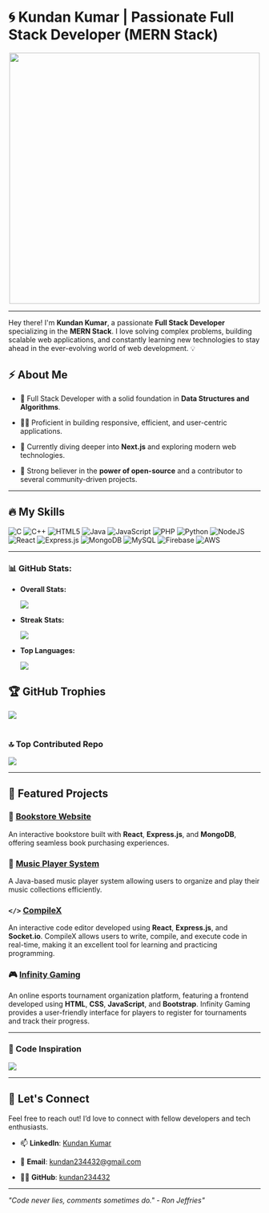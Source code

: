 # 🌀 Kundan Kumar | Passionate Full Stack Developer (MERN Stack)

<p align="center">
  <img src="https://media.giphy.com/media/qgQUggAC3Pfv687qPC/giphy.gif" width="500"/>
</p>

---

Hey there! I'm **Kundan Kumar**, a passionate **Full Stack Developer** specializing in the **MERN Stack**. I love solving complex problems, building scalable web applications, and constantly learning new technologies to stay ahead in the ever-evolving world of web development. 💡

## ⚡ About Me

- 🚀 Full Stack Developer with a solid foundation in **Data Structures and Algorithms**.

- 👨‍💻 Proficient in building responsive, efficient, and user-centric applications.

- 🌱 Currently diving deeper into **Next.js** and exploring modern web technologies.

- 🎯 Strong believer in the **power of open-source** and a contributor to several community-driven projects.

---

## 🔥 My Skills

![C](https://img.shields.io/badge/c-%2300599C.svg?style=flat-square&logo=c&logoColor=white) 
![C++](https://img.shields.io/badge/c++-%2300599C.svg?style=flat-square&logo=c%2B%2B&logoColor=white) 
![HTML5](https://img.shields.io/badge/html5-%23E34F26.svg?style=flat-square&logo=html5&logoColor=white) 
![Java](https://img.shields.io/badge/java-%23ED8B00.svg?style=flat-square&logo=openjdk&logoColor=white) 
![JavaScript](https://img.shields.io/badge/javascript-%23323330.svg?style=flat-square&logo=javascript&logoColor=%23F7DF1E) 
![PHP](https://img.shields.io/badge/php-%23777BB4.svg?style=flat-square&logo=php&logoColor=white) 
![Python](https://img.shields.io/badge/python-3670A0?style=flat-square&logo=python&logoColor=ffdd54) 
![NodeJS](https://img.shields.io/badge/node.js-6DA55F?style=flat-square&logo=node.js&logoColor=white) 
![React](https://img.shields.io/badge/react-%2320232a.svg?style=flat-square&logo=react&logoColor=%2361DAFB) 
![Express.js](https://img.shields.io/badge/express.js-%23404d59.svg?style=flat-square&logo=express&logoColor=%2361DAFB) 
![MongoDB](https://img.shields.io/badge/MongoDB-%234ea94b.svg?style=flat-square&logo=mongodb&logoColor=white) 
![MySQL](https://img.shields.io/badge/mysql-4479A1.svg?style=flat-square&logo=mysql&logoColor=white) 
![Firebase](https://img.shields.io/badge/firebase-a08021.svg?style=flat-square&logo=firebase&logoColor=ffcd34) 
![AWS](https://img.shields.io/badge/AWS-%23FF9900.svg?style=flat-square&logo=amazon-aws&logoColor=white)

---

### 📊 GitHub Stats:

- **Overall Stats:**


  ![](https://github-readme-stats.vercel.app/api?username=kundan234432&theme=aura&hide_border=false&include_all_commits=true&count_private=true)<br/>
  


- **Streak Stats:**

  ![](https://github-readme-streak-stats.herokuapp.com/?user=kundan234432&theme=aura&hide_border=false)<br/>

- **Top Languages:**

  ![](https://github-readme-stats.vercel.app/api/top-langs/?username=kundan234432&theme=aura&hide_border=false&include_all_commits=true&count_private=true&layout=compact)

## 🏆 GitHub Trophies

![](https://github-profile-trophy.vercel.app/?username=kundan234432&theme=radical&row=1&column=4&no-frame=true)<br/><br/>

### 🔝 Top Contributed Repo

![](https://github-contributor-stats.vercel.app/api?username=kundan234432&limit=5&theme=radical&combine_all_yearly_contributions=true)

---

## 💼 Featured Projects

### 🔖 [Bookstore Website](#)
An interactive bookstore built with **React**, **Express.js**, and **MongoDB**, offering seamless book purchasing experiences.

### 🎵 [Music Player System](#)
A Java-based music player system allowing users to organize and play their music collections efficiently.

###   `</>`  [CompileX](#)
An interactive code editor developed using **React**, **Express.js**, and **Socket.io**. CompileX allows users to write, compile, and execute code in real-time, making it an excellent tool for learning and practicing programming.

### 🎮 [Infinity Gaming](#)
An online esports tournament organization platform, featuring a frontend developed using **HTML**, **CSS**, **JavaScript**, and **Bootstrap**. Infinity Gaming provides a user-friendly interface for players to register for tournaments and track their progress.

---

### 🧠 Code Inspiration

![](https://quotes-github-readme.vercel.app/api?type=vetical&theme=tokyonight)

---

## 🌟 Let's Connect

Feel free to reach out! I’d love to connect with fellow developers and tech enthusiasts.

- 📫 **LinkedIn**: [Kundan Kumar](https://www.linkedin.com/in/kundan-kumar-838959252/)

- 📧 **Email**: [kundan234432@gmail.com](mailto:kundan234432@gmail.com)

- 🧑‍💻 **GitHub**: [kundan234432](https://github.com/kundan234432)

---

_"Code never lies, comments sometimes do." - Ron Jeffries"_
